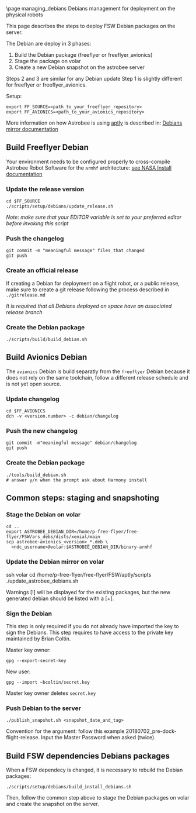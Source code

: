 \page managing_debians Debians management for deployment on the physical robots

This page describes the steps to deploy FSW Debian packages on the server.

The Debian are deploy in 3 phases:
  1. Build the Debian package (freeflyer or freeflyer_avionics)
  2. Stage the package on volar
  3. Create a new Debian snapshot on the astrobee server

Steps 2 and 3 are similar for any Debian update
Step 1 is slightly different for freeflyer or freeflyer_avionics.

Setup:

    export FF_SOURCE=<path_to_your_freeflyer_repository>
    export FF_AVIONICS=<path_to_your_avionics_repository>

More information on how Astrobee is using
[aptly](https://www.aptly.info/doc/overview/) is described in:
[Debians mirror documentation](../scripts/setup/Debians/mirror/README.md)


## Build Freeflyer Debian

Your environment needs to be configured properly to cross-compile Astrobee
Robot Software for the `armhf` architecture:
[see NASA Install documentation](../NASA_INSTALL.md)

### Update the release version

    cd $FF_SOURCE
    ./scripts/setup/debians/update_release.sh

*Note: make sure that your EDITOR variable is set to your preferred editor
before invoking this script*

### Push the changelog

    git commit -m "meaningful message" files_that_changed
    git push

### Create an official release

If creating a Debian for deployment on a flight robot, or a public release,
make sure to create a git release following the process described in
`./gitrelease.md`

*It is required that all Debians deployed on space have an associated
release branch*

### Create the Debian package

    ./scripts/build/build_debian.sh

## Build Avionics Debian

The `avionics` Debian is build separatly from the `freeflyer` Debian because it
does not rely on the same toolchain, follow a different release schedule and is
not yet open source.

### Update changelog

    cd $FF_AVIONICS
    dch -v <version.number> -c debian/changelog

### Push the new changelog

    git commit -m"meaningful message" debian/changelog
    git push

### Create the Debian package

    ./tools/build_debian.sh
    # answer y/n when the prompt ask about Harmony install

## Common steps: staging and snapshoting

### Stage the Debian on volar
```
cd ..
export ASTROBEE_DEBIAN_DIR=/home/p-free-flyer/free-flyer/FSW/ars_debs/dists/xenial/main
scp astrobee-avionics_<version>_*.deb \
  <ndc_username>@volar:$ASTROBEE_DEBIAN_DIR/binary-armhf
```

### Update the Debian mirror on volar

   ssh volar
   cd /home/p-free-flyer/free-flyer/FSW/aptly/scripts
   ./update_astrobee_debians.sh

Warnings [!] will be displayed for the existing packages, but the new generated
debian should be listed with a [+].

### Sign the Debian

This step is only required if you do not already have imported the key
to sign the Debians.
This step requires to have access to the private key maintained by Brian Coltin.

Master key owner:

    gpg --export-secret-key

New user:

    gpg --import ~bcoltin/secret.key


Master key owner deletes `secret.key`

### Push Debian to the server

    ./publish_snapshot.sh <snapshot_date_and_tag>

Convention for the argument: follow this example 20180702_pre-dock-flight-release.
Input the Master Password when asked (twice).


## Build FSW dependencies Debians packages

When a FSW dependecy is changed, it is necessary to rebuild the Debian packages:

    ./scripts/setup/debians/build_install_debians.sh

Then, follow the common step above to stage the Debian packages on volar and
create the snapshot on the server.
